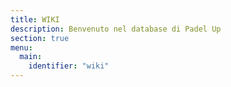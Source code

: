 ```yaml
---
title: WIKI
description: Benvenuto nel database di Padel Up
section: true
menu:
  main:
    identifier: "wiki"
---
```

